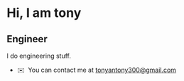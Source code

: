 Hi, I am tony
============================

Engineer
--------
I do engineering stuff.

*   ✉️  You can contact me at [tonyantony300@gmail.com](mailto:tonyantony300@gmail.com)









